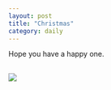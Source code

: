 ```yaml
---
layout: post
title: "Christmas"
category: daily
---
```

<p></p>
Hope you have a happy one.
<p></p>

<img src="{{ ASSET_PATH }}/images/xmas.jpg" style="display: block; margin-left: 0px; margin-right: auto; margin-top: 30px; margin-bottom: 30px;">